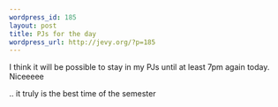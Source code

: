 ```yaml
--- 
wordpress_id: 185
layout: post
title: PJs for the day
wordpress_url: http://jevy.org/?p=185
---
```

I think it will be possible to stay in my PJs until at least 7pm again today.  Niceeeee

.. it truly is the best time of the semester
